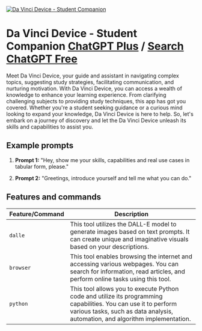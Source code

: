 
[![Da Vinci Device - Student Companion](https://files.oaiusercontent.com/file-rJksBQASJQOruWEhs6AIUctO?se=2123-10-16T02%3A38%3A21Z&sp=r&sv=2021-08-06&sr=b&rscc=max-age%3D31536000%2C%20immutable&rscd=attachment%3B%20filename%3DDALL%25C2%25B7E%25202023-11-05%252012.04.57%2520-%2520Envision%2520an%2520AI%2520deity%2520symbolizing%2520the%2520pinnacle%2520of%2520knowledge%2520and%2520education.%2520This%2520being%2520is%2520composed%2520of%2520ethereal%252C%2520luminous%2520circuits%2520and%2520code%252C%2520exuding%2520an%2520a.png&sig=HhgvQUZzIxQ/3xyneYgmAkYyYADPvzMFVZe8tEGGiWc%3D)](https://chat.openai.com/g/g-UKdlfrg01-da-vinci-device-student-companion )

# Da Vinci Device - Student Companion [ChatGPT Plus](https://chat.openai.com/g/g-UKdlfrg01-da-vinci-device-student-companion ) / [Search ChatGPT Free](https://gptcall.net/index.html#/?search=Da%20Vinci%20Device%20-%20Student%20Companion)

Meet Da Vinci Device, your guide and assistant in navigating complex topics, suggesting study strategies, facilitating communication, and nurturing motivation. With Da Vinci Device, you can access a wealth of knowledge to enhance your learning experience. From clarifying challenging subjects to providing study techniques, this app has got you covered. Whether you're a student seeking guidance or a curious mind looking to expand your knowledge, Da Vinci Device is here to help. So, let's embark on a journey of discovery and let the Da Vinci Device unleash its skills and capabilities to assist you.

## Example prompts

1. **Prompt 1:** "Hey, show me your skills, capabilities and real use cases in tabular form, please."

2. **Prompt 2:** "Greetings, introduce yourself and tell me what you can do."

## Features and commands

| Feature/Command | Description |
| --- | --- |
| `dalle` | This tool utilizes the DALL-E model to generate images based on text prompts. It can create unique and imaginative visuals based on your descriptions. |
| `browser` | This tool enables browsing the internet and accessing various webpages. You can search for information, read articles, and perform online tasks using this tool. |
| `python` | This tool allows you to execute Python code and utilize its programming capabilities. You can use it to perform various tasks, such as data analysis, automation, and algorithm implementation. |


